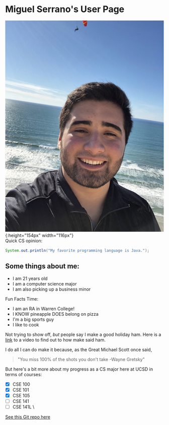 # Miguel Serrano's User Page
![image](Images/Selfie.jpg){:height="154px" width="116px"} \
Quick CS opinion: 
```java
System.out.println("My favorite programming language is Java.");
```
## Some things about me: 
* I am 21 years old
* I am a computer science major
* I am also picking up a business minor

Fun Facts Time:
* I am an RA in Warren College!
* I KNOW pineapple DOES belong on pizza
* I'm a big sports guy
* I like to cook

Not trying to show off, *but* people say I make a good holiday ham. Here is a [link](https://www.foodnetwork.com/videos/orange-glazed-holiday-ham-68004/) to a video to find out to how make said ham.

I do all I can do make it because, as the Great Michael Scott once said, 
> "You miss 100% of the shots you don't take -Wayne Gretsky"

But here's a bit more about my progress as a CS major here at UCSD in terms of courses:
- [x] CSE 100
- [x] CSE 101
- [x] CSE 105
- [ ] CSE 141
- [ ] CSE 141L \

[See this Git repo here](README.md)
